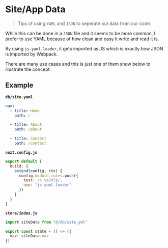 # Site/App Data

> Tips of using `YAML` and `JSON` to seperate out data from our code.

While this can be done in a `JSON` file and it seems to be more common, I prefer to use
YAML because of how clean and easy it write and read it is.

By using `js-yaml-loader`, it gets imported as JS which is exactly how JSON is
imported by Webpack.

There are many use cases and this is just one of them show below to illustrate
the concept.

## Example

**`db/site.yaml`**

```yaml
nav:
  - title: Home
    path: /

  - title: About
    path: /about

  - title: Contact
    path: /contact
```

**`nuxt.config.js`**

```js
export default {
  build: {
    extend(config, ctx) {
      config.module.rules.push({
        test: /\.ya?ml$/,
        use: "js-yaml-loader"
      })
    }
  }
}
```

**`store/index.js`**

```js
import siteData from "@/db/site.yml"

export const state = () => ({
  nav: siteData.nav
})
```
